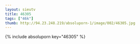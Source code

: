 ```yaml
--- 
layout: sieutv
title: 46305
tags: ["46k"]
thumb: http://94.23.248.219/absoluporn-1/image/002/46305.jpg
---
```

{% include absoluporn key="46305" %} 
